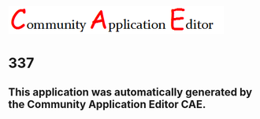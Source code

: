 ![CAE](https://github.com/PhilCAEOrg/CAE-Deployment-Temp/blob/master/img/logo.png)  

337
===================


This application was automatically generated by the Community Application Editor CAE.  
---------------
